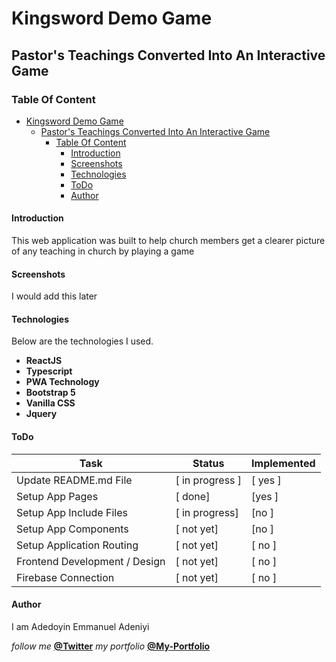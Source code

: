 # Kingsword Demo Game

## Pastor's Teachings Converted Into An Interactive Game

### Table Of Content

- [Kingsword Demo Game](#kingsword-demo-game)
  - [Pastor's Teachings Converted Into An Interactive Game](#pastors-teachings-converted-into-an-interactive-game)
    - [Table Of Content](#table-of-content)
      - [Introduction](#introduction)
      - [Screenshots](#screenshots)
      - [Technologies](#technologies)
      - [ToDo](#todo)
      - [Author](#author)



#### Introduction
This web application was built to help church members get a clearer picture of any teaching in church by playing a game 


#### Screenshots

I would add this later 



#### Technologies
Below are the technologies I used.
- **ReactJS**
- **Typescript**
- **PWA Technology**
- **Bootstrap 5**
- **Vanilla CSS**
- **Jquery**


#### ToDo

| Task | Status | Implemented |
| ---- | ------ | ----------- |
| Update README.md File | [ in progress ] | [ yes ] |
| Setup App Pages | [ done] | [yes ] |
| Setup App Include Files | [ in progress] | [no ] |
| Setup App Components | [ not yet] | [no ] |
| Setup Application Routing | [ not yet] | [ no ] |
| Frontend Development / Design | [ not yet] | [ no ] |
| Firebase Connection | [ not yet] | [ no ] |



#### Author

I am Adedoyin Emmanuel Adeniyi

*follow me* **[@Twitter](https://twitter.com/Emmysoft_Tm/)**
*my portfolio* **[@My-Portfolio](https://adedoyin-emmanuel.netlify.app/)**
